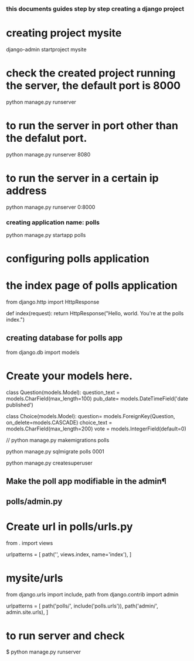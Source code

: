 ### this documents guides step by step creating a django project ###
# creating project mysite
django-admin startproject mysite

# check the created project running the server, the default port is 8000
python manage.py runserver

# to run the server in port  other than the defalut port. 
python manage.py runserver 8080

# to run the server in a certain ip address 
 python manage.py runserver 0:8000

### creating application name: polls ###
python manage.py startapp polls

# configuring polls application
# the index page of polls application 

from django.http import HttpResponse


def index(request):
    return HttpResponse("Hello, world. You're at the polls index.")

## creating database for polls app 
from django.db import models

# Create your models here.
class Question(models.Model):
    question_text = models.CharField(max_length=100)
    pub_date= models.DateTimeField('date published')

class Choice(models.Model):
    question= models.ForeignKey(Question, on_delete=models.CASCADE)
    choice_text = models.CharField(max_length=200)
    vote = models.IntegerField(default=0)

// 
python manage.py makemigrations polls


python manage.py sqlmigrate polls 0001

 python manage.py createsuperuser

## Make the poll app modifiable in the admin¶
##  polls/admin.py 


# Create url in polls/urls.py 
from . import views

urlpatterns = [
    path('', views.index, name='index'),
]

# mysite/urls 
from django.urls import include, path
from django.contrib import admin

urlpatterns = [
    path('polls/', include('polls.urls')),
    path('admin/', admin.site.urls),
]
# to run server and check 
$ python manage.py runserver

